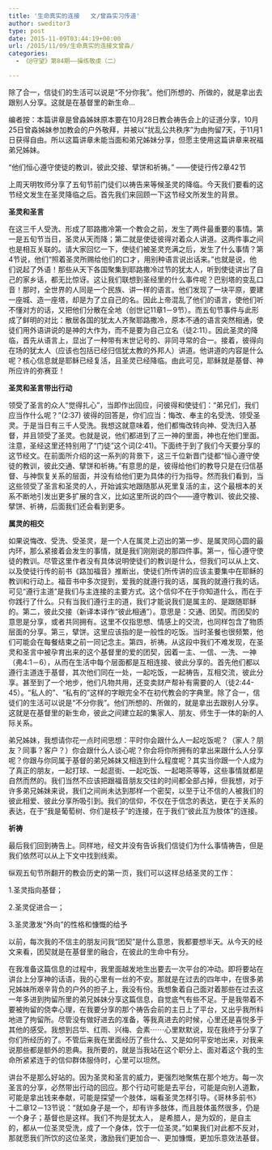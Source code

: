```yaml
---
title: '生命真实的连接   文/曾淼实习传道'
author: sweditor3
type: post
date: 2015-11-09T03:44:19+00:00
url: /2015/11/09/生命真实的连接文曾淼/
categories:
  - 《@守望》第84期——操练敬虔（二）

---
```

除了合一，信徒们的生活可以说是&ldquo;不分你我&rdquo;。他们所想的、所做的，就是拿出去跟别人分享。这就是在基督里的新生命&#8230; 

<!--more-->

编者按：本篇讲章是曾淼姊妹原本要在10月28日教会祷告会上的证道分享，10月25日曾淼姊妹参加教会的户外敬拜，并被以&ldquo;扰乱公共秩序&rdquo;为由拘留7天，于11月1日获得自由。所以这篇讲章未能当面和弟兄姊妹分享，但愿主使用这篇讲章来祝福弟兄姊妹。 

&ldquo;他们恒心遵守使徒的教训，彼此交接、擘饼和祈祷。&rdquo; &mdash;&mdash;使徒行传2章42节 

上周天明牧师分享了五旬节前门徒们以祷告来等候圣灵的降临。今天我们要看的这节经文发生在圣灵降临之后。首先我们来回顾一下这节经文所发生的背景。 

**圣灵和圣言** 

在这三千人受洗、形成了耶路撒冷第一个教会之前，发生了两件最重要的事情。第一是五旬节当日，圣灵从天而降；第二就是使徒彼得对着众人讲道。这两件事之间也是相互关联的。请大家回忆一下，使徒们被圣灵充满之后，发生了什么事情？第4节说，他们&ldquo;照着圣灵所赐给他们的口才，用别种语言说出话来。&rdquo;也就是说，他们说起了外语！那些从天下各国聚集到耶路撒冷过节的犹太人，听到使徒讲出了自己的家乡话，都无比惊讶。这让我们联想到圣经里的什么事件呢？巴别塔的变乱口音！那时，全世界的人同是一个民族、讲一样的语言。他们发现了一块平原，要建一座城、造一座塔，却是为了立自己的名。因此上帝混乱了他们的语言，使他们听不懂对方的话，又把他们分散在全地（创世记11章1－9节）。而五旬节事件与此形成了鲜明的对比：散居各国的犹太人齐聚耶路撒冷，原本不通的语言突然相通，使徒们用外语讲说的是神的大作为，而不是要为自己立名（徒2:11）。因此圣灵的降临，首先从语言上，显出了一种带有末世记号的、非同寻常的合一。接着，彼得向在场的犹太人（应该也包括已经归信犹太教的外邦人）讲道。他讲道的内容是什么呢？核心信息就是耶稣已经复活，且圣灵已经降临。由此可见，耶稣就是基督、神所应许的弥赛亚！ 

**圣灵和圣言带出行动** 

领受了圣言的众人&ldquo;觉得扎心&rdquo;，当即作出回应，问彼得和使徒们：&ldquo;弟兄们，我们应当作什么呢？&rdquo;(2:37) 彼得的回答是，你们应当：悔改、奉主的名受洗、领受圣灵。于是当日有三千人受洗。我想这就意味着，他们都悔改转向神、受洗归入基督，并且领受了圣灵。也就是说，他们都进到了三一神的里面，神也在他们里面。注意，圣经这里还特别用了&ldquo;门徒&rdquo;这个词(2:41)。下面终于到了我们今天要分享的这节经文。在前面所介绍的这一系列的背景下，这三千位新晋门徒都&ldquo;恒心遵守使徒的教训，彼此交通、擘饼和祈祷。&rdquo;有意思的是，彼得给他们的教导只是在归信基督、与神恢复关系的层面，并没有给他们更为具体的行为指导。然而我们看到，当这些领受了圣言和圣灵的人，开始诚实地跟随那从死里复活的主，这个最根本的关系不断地引发出更多扩展的含义，比如这里所说的四个&mdash;&mdash;遵守教训、彼此交接、擘饼、祈祷，后面我们还会看到更多。 

**属灵的相交** 

如果说悔改、受洗、受圣灵，是一个人在属灵上迈出的第一步、是属灵同心圆的最内环，那么紧接着会发生的事情，就是我们刚刚说的那四件事。第一，恒心遵守使徒的教训。尽管这里作者没有具体说明使徒们的教训是什么，但我们可以从上文、以及使徒行传的前书《路加福音》推断出，使徒们所传讲的应该主要集中在耶稣的教训和行动上。福音书中多次提到，爱我的就遵行我的话，属我的就遵行我的话。可见&ldquo;遵行主道&rdquo;是我们与主连接的主要方式。这个信仰不在于你知道什么，而在于你践行了什么。只有当我们遵行主的道，我们才能说我们是属主的、是跟随耶稣的。第二，彼此交接（新译本译作&ldquo;彼此相通&rdquo;）。意思是：交通、团契。而团契的意思是分享，或者共同拥有。这里不仅指思想、情感上的交流，也同样包含了物质层面的分享。第三，擘饼。这里应该指的是一般性的吃饭。当时圣餐也很频繁，他们可能会在每餐结束之前一同记念主。第四，祈祷。从这段中我们不难发现，在圣灵和圣言中被孕育出来的这个基督里的爱的团契，因着一主、一信、一洗、一神（弗4:1－6），从而在生活中每个层面都是互相连接、彼此分享的。首先他们都以遵行主道连于基督，其次他们同在一处，一起吃饭，一起祷告，互相交流，彼此分享。甚至到了一个地步，他们凡物共用，还变卖财产帮补有需要的人（徒2:44-45）。&ldquo;私人的&rdquo;、&ldquo;私有的&rdquo;这样的字眼完全不在初代教会的字典里。除了合一，信徒们的生活可以说是&ldquo;不分你我&rdquo;。他们所想的、所做的，就是拿出去跟别人分享。这就是在基督里的新生命，彼此之间建立起的集家人、朋友、师生于一体的新的人际关系。 

弟兄姊妹，我想请你花一点时间思想：平时你会跟什么人一起吃饭呢？（家人？朋友？同事？客户？）你会跟什么人谈心呢？你会将你所拥有的拿出来跟什么人分享呢？你跟与你同属于基督的弟兄姊妹又相连到什么程度呢？其实当你跟一个人成为了真正的朋友，一起打球、一起逛街、一起吃饭、一起喝茶等等，这些事情就都是自然而然的。我们当然不应该把跟福音朋友交往的时间都全部占掉，但我想，对于许多弟兄姊妹来说，我们之间尚未达到那样一个密契，以至于让不信的人被我们的彼此相爱、彼此分享所吸引到。我们的信仰，不仅在于信念的表达，更在于关系的表达，在于&ldquo;我是葡萄树、你们是枝子&rdquo;的连接，在于我们&ldquo;彼此互为肢体&rdquo;的连接。 

**祈祷** 

最后我们回到祷告上。同样地，经文并没有告诉我们信徒们为什么事情祷告，但是我们依然可以从上下文中找到线索。 

纵观五旬节所翻开的教会历史的第一页，我们可以这样总结圣灵的工作：
	  
1.圣灵指向基督；
	  
2.圣灵促进合一；
	  
3.圣灵激发&ldquo;外向&rdquo;的性格和慷慨的给予 

以前，每次我的不信主的朋友问我&ldquo;团契&rdquo;是什么意思，我都要想半天。从今天的经文来看，团契就是在基督里的融合，在彼此的生命中有分。 

在我准备这篇信息的过程中，我里面越发地生出要去一次平台的冲动。即将要站在讲台上分享神的话语，我的心里有一丝的不安。那就是在过去的四年中，在很多弟兄姊妹所艰辛背负的户外的担子上，我没有份。我想象着自己面对着那些在过去这一年多进到拘留所里的弟兄姊妹分享这篇信息，自觉底气有些不足。于是我带着不要被拘留的侥幸心理，在我要分享的那个祷告会前的主日上了平台，又出乎我所料地进了拘留所。尽管没有做好进去的准备，等我真进去的时候，心里还是喜悦多于其他的感受。我想到吕华、红雨、兴梅、会素⋯⋯心里默默说，现在我终于分享了你们所经历的了。不管后来我在里面经历了些什么、又是如何平安地出来，对我来说那些都是额外的恩典。我所要的，就是当我站在这个职分上、面对着这个我的生命所紧紧连于的信仰群体服侍时，心里可以坦然。 

讲台不是那么好站的。因为圣灵和圣言的威力，更强烈地聚焦在那个地方。每一次圣言的分享，必然带出行动的回应。那个行动可能是去平台，可能是向别人道歉，可能是拿出钱来奉献，可能是探望一个肢体，端看圣灵怎样引导。《哥林多前书》十二章12－13节说：&ldquo;就如身子是一个，却有许多肢体，而且肢体虽然很多，仍是一个身子；基督也是这样。我们不拘是犹太人， 是希腊人，是为奴的，是自主的，都从一位圣灵受洗，成了一个身体，饮于一位圣灵。&rdquo;如果我们对此都不反对，那就愿我们所饮的这位圣灵，激励我们更加合一、更加慷慨，更加乐意效法基督。